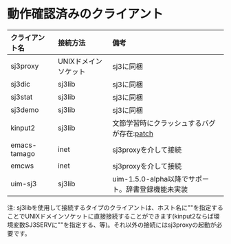 # 動作確認済みのクライアント #

|クライアント名|接続方法|備考|
|:------|:---|:-|
|sj3proxy|UNIXドメインソケット|sj3に同梱|
|sj3dic |sj3lib|sj3に同梱|
|sj3stat|sj3lib|sj3に同梱|
|sj3demo|sj3lib|sj3に同梱|
|kinput2|sj3lib|文節学習時にクラッシュするバグが存在:[patch](http://www.tk2.nmt.ne.jp/~artrec/ar-sj3.shtml)|
|emacs-tamago|inet|sj3proxyを介して接続|
|emcws  |inet|sj3proxyを介して接続|
|uim-sj3|sj3lib|uim-1.5.0-alpha以降でサポート。辞書登録機能未実装|

注: sj3libを使用して接続するタイプのクライアントは、ホスト名に""を指定することでUNIXドメインソケットに直接接続することができます(kinput2ならば環境変数SJ3SERVに""を指定する、等)。それ以外の接続にはsj3proxyの起動が必要です。